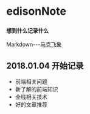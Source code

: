 # edisonNote
### `想到什么记录什么`
Markdown---[马克飞象](https://maxiang.io/#fn:demo)
## 2018.01.04 开始记录
* 前端相关问题
* 新了解的前端知识
* 全栈相关技术
* 好的文章推荐
